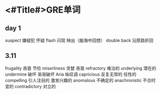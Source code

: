 #  <#Title#>GRE单词
## day 1
suspect         嫌疑犯   怀疑
flash           闪现  映出（脑海中回想）
double back     沿原路折回

## 3.11

frugality			吝啬 节俭
miserliness		贪婪 吝啬
refractory			难治的
underlying		潜在的
undermine		破坏 渐渐破坏
Aria				咏叹调
capricious		反复无常的  任性的
compelling		引人注目的  激发兴趣的
anomalous  		不确定的
anachronistic		不合时宜的
contradictory 		对立的


